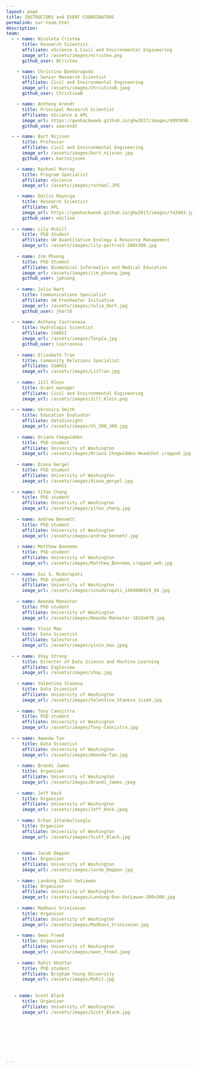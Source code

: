 ```yaml
---
layout: page
title: INSTRUCTORS and EVENT COORDINATORS
permalink: our-team.html
description:
team:
  - - name: Nicoleta Cristea
      title: Research Scientist
      affiliate: eScience & Civil and Environmental Engineering
      image_url: /assets/images/ncristea.png
      github_user: NCristea

    - name: Christina Bandaragoda
      title: Senior Research Scientist
      affiliate: Civil and Environmental Engineering
      image_url: /assets/images/ChristinaB.jpeg
      github_user: ChristinaB

    - name: Anthony Arendt
      title: Principal Research Scientist
      affiliate: eScience & APL
      image_url: https://geohackweek.github.io/ghw2017/images/4993098.jpeg
      github_user: aaarendt

  - - name: Bart Nijssen
      title: Professor
      affiliate: Civil and Environmental Engineering
      image_url: /assets/images/bart_nijssen.jpg
      github_user: bartnijssen

    - name: Rachael Murray
      title: Program Specialist
      affiliate: eScience
      image_url: /assets/images/rachael.JPG

    - name: Emilio Mayorga
      title: Research Scientist
      affiliate: APL
      image_url: https://geohackweek.github.io/ghw2017/images/742403.jpg
      github_user: emiliom
      
  - - name: Lily McGill
      title: PhD Student
      affiliate: UW Quantitative Ecology & Resource Management
      image_url: /assets/images/lily-portrait-200x300.jpg
        
    - name: Jim Phuong
      title: PhD Student
      affiliate: Biomedical Informatics and Medical Education
      image_url: /assets/images/jim_phuong.jpeg
      github_user: jphuong
      
    - name: Julia Hart
      title: Communications Specialist
      affiliate: UW Freshwater Initiative
      image_url: /assets/images/Julia_Hart.jpg
      github_user: jhart6
      
  - - name: Anthony Castronova
      title: Hydrologic Scientist
      affiliate: CUAHSI
      image_url: /assets/images/TonyCa.jpg
      github_user: Castronova
        
    - name: Elizabeth Tran
      title: Community Relations Specialist
      affiliate: CUAHSI
      image_url: /assets/images/LizTran.jpg
      
    - name: Jill Klein
      title: Grant manager
      affiliate: Civil and Environmental Engineering
      image_url: /assets/images/Jill_Klein.png 
      
  - - name: Veronica Smith
      title: Education Evaluator
      affiliate: data2insight
      image_url: /assets/images/VS_300_300.jpg
        
    - name: Oriana Chegwidden
      title: PhD student
      affiliate: University of Washington
      image_url: /assets/images/Oriana Chegwidden Headshot_cropped.jpg
      
    - name: Diana Gergel
      title: PhD student
      affiliate: University of Washington
      image_url: /assets/images/diana_gergel.jpg 
      
  - - name: Yifan Cheng
      title: PhD student
      affiliate: University of Washington
      image_url: /assets/images/yifan_cheng.jpg
        
    - name: Andrew Bennett
      title: PhD student
      affiliate: University of Washington
      image_url: /assets/images/andrew_bennett.jpg
      
    - name: Matthew Bonnema
      title: PhD student
      affiliate: University of Washington
      image_url: /assets/images/Matthew_Bonnema_cropped_web.jpg
      
  - - name: Sai S. Nudurupati
      title: PhD student
      affiliate: University of Washington
      image_url: /assets/images/ssnudurupati_1484086929_94.jpg
        
    - name: Amanda Manaster
      title: PhD student
      affiliate: University of Washington
      image_url: /assets/images/Amanda-Manaster-1024x678.jpg
      
    - name: Yixin Mao
      title: Data Scientist
      affiliate: Salesforce
      image_url: /assets/images/yixin_mao.jpeg 
      
  - - name: Shay Strong 
      title: Director of Data Science and Machine Learning
      affiliate: Eagleview
      image_url: /assets/images/shay.jpg
        
    - name: Valentina Staneva
      title: Data Scientist
      affiliate: University of Washington
      image_url: /assets/images/Valentina_Staneva_sized.jpg
      
    - name: Tony Cannistra
      title: PhD student
      affiliate: University of Washington
      image_url: /assets/images/Tony-Cannistra.jpg
      
  - - name: Amanda Tan 
      title: Data Scientist
      affiliate: University of Washington
      image_url: /assets/images/Amanda-Tan.jpg
      
    - name: Brandi James
      title: Organizer
      affiliate: University of Washington
      image_url: /assets/images/Brandi_James.jpeg
      
    - name: Jeff Keck
      title: Organizer
      affiliate: University of Washington
      image_url: /assets/images/Jeff_Keck.jpeg
      
    - name: Erkan Istanbulluoglu
      title: Organizer
      affiliate: University of Washington
      image_url: /assets/images/Scott_Black.jpg
     
      
    - name: Jacob Deppen
      title: Organizer
      affiliate: University of Washington
      image_url: /assets/images/jacob_Deppen.jpg
      
    - name: Landung (Don) Setiawan
      title: Organizer
      affiliate: University of Washington
      image_url: /assets/images/Landung-Don-Setiawan-300x300.jpg
      
    - name: Madhavi Srinivasan
      title: Organizer
      affiliate: University of Washington
      image_url: /assets/images/Madhavi_Srinivasan.jpg
      
    - name: Owen Freed
      title: Organizer
      affiliate: University of Washington
      image_url: /assets/images/owen_freed.jpeg
      
    - name: Rohit Khattar
      title: PhD student
      affiliate: Brigham Young University 
      image_url: /assets/images/Rohit.jpg
      
      
   - name: Scott Black
      title: Organizer
      affiliate: University of Washington
      image_url: /assets/images/Scott_Black.jpg
      
     
      
    
     
    
      
      
---
```

 
